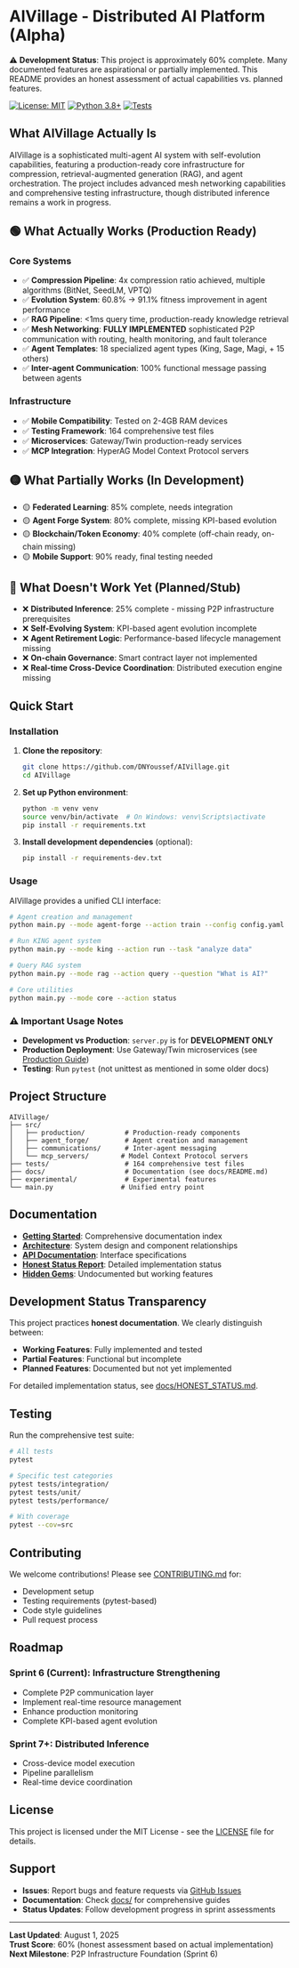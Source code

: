 # AIVillage - Distributed AI Platform (Alpha)

⚠️ **Development Status**: This project is approximately 60% complete. Many documented features are aspirational or partially implemented. This README provides an honest assessment of actual capabilities vs. planned features.

[![License: MIT](https://img.shields.io/badge/License-MIT-yellow.svg)](https://opensource.org/licenses/MIT)
[![Python 3.8+](https://img.shields.io/badge/python-3.8+-blue.svg)](https://www.python.org/downloads/)
[![Tests](https://img.shields.io/badge/tests-164%20files-green.svg)](./tests/)

## What AIVillage Actually Is

AIVillage is a sophisticated multi-agent AI system with self-evolution capabilities, featuring a production-ready core infrastructure for compression, retrieval-augmented generation (RAG), and agent orchestration. The project includes advanced mesh networking capabilities and comprehensive testing infrastructure, though distributed inference remains a work in progress.

## 🟢 What Actually Works (Production Ready)

### Core Systems
- ✅ **Compression Pipeline**: 4x compression ratio achieved, multiple algorithms (BitNet, SeedLM, VPTQ)
- ✅ **Evolution System**: 60.8% → 91.1% fitness improvement in agent performance
- ✅ **RAG Pipeline**: <1ms query time, production-ready knowledge retrieval
- ✅ **Mesh Networking**: **FULLY IMPLEMENTED** sophisticated P2P communication with routing, health monitoring, and fault tolerance
- ✅ **Agent Templates**: 18 specialized agent types (King, Sage, Magi, + 15 others)
- ✅ **Inter-agent Communication**: 100% functional message passing between agents

### Infrastructure
- ✅ **Mobile Compatibility**: Tested on 2-4GB RAM devices
- ✅ **Testing Framework**: 164 comprehensive test files
- ✅ **Microservices**: Gateway/Twin production-ready services
- ✅ **MCP Integration**: HyperAG Model Context Protocol servers

## 🟡 What Partially Works (In Development)

- 🟡 **Federated Learning**: 85% complete, needs integration
- 🟡 **Agent Forge System**: 80% complete, missing KPI-based evolution
- 🟡 **Blockchain/Token Economy**: 40% complete (off-chain ready, on-chain missing)
- 🟡 **Mobile Support**: 90% ready, final testing needed

## 🔴 What Doesn't Work Yet (Planned/Stub)

- ❌ **Distributed Inference**: 25% complete - missing P2P infrastructure prerequisites
- ❌ **Self-Evolving System**: KPI-based agent evolution incomplete
- ❌ **Agent Retirement Logic**: Performance-based lifecycle management missing
- ❌ **On-chain Governance**: Smart contract layer not implemented
- ❌ **Real-time Cross-Device Coordination**: Distributed execution engine missing

## Quick Start

### Installation

1. **Clone the repository**:
   ```bash
   git clone https://github.com/DNYoussef/AIVillage.git
   cd AIVillage
   ```

2. **Set up Python environment**:
   ```bash
   python -m venv venv
   source venv/bin/activate  # On Windows: venv\Scripts\activate
   pip install -r requirements.txt
   ```

3. **Install development dependencies** (optional):
   ```bash
   pip install -r requirements-dev.txt
   ```

### Usage

AIVillage provides a unified CLI interface:

```bash
# Agent creation and management
python main.py --mode agent-forge --action train --config config.yaml

# Run KING agent system
python main.py --mode king --action run --task "analyze data"

# Query RAG system
python main.py --mode rag --action query --question "What is AI?"

# Core utilities
python main.py --mode core --action status
```

### ⚠️ Important Usage Notes

- **Development vs Production**: `server.py` is for **DEVELOPMENT ONLY**
- **Production Deployment**: Use Gateway/Twin microservices (see [Production Guide](docs/deployment/PRODUCTION_GUIDE.md))
- **Testing**: Run `pytest` (not unittest as mentioned in some older docs)

## Project Structure

```
AIVillage/
├── src/
│   ├── production/          # Production-ready components
│   ├── agent_forge/         # Agent creation and management
│   ├── communications/      # Inter-agent messaging
│   └── mcp_servers/        # Model Context Protocol servers
├── tests/                   # 164 comprehensive test files
├── docs/                    # Documentation (see docs/README.md)
├── experimental/            # Experimental features
└── main.py                 # Unified entry point
```

## Documentation

- **[Getting Started](docs/README.md)**: Comprehensive documentation index
- **[Architecture](docs/architecture/)**: System design and component relationships
- **[API Documentation](docs/api/)**: Interface specifications
- **[Honest Status Report](docs/HONEST_STATUS.md)**: Detailed implementation status
- **[Hidden Gems](docs/hidden_gems.md)**: Undocumented but working features

## Development Status Transparency

This project practices **honest documentation**. We clearly distinguish between:

- **Working Features**: Fully implemented and tested
- **Partial Features**: Functional but incomplete
- **Planned Features**: Documented but not yet implemented

For detailed implementation status, see [docs/HONEST_STATUS.md](docs/HONEST_STATUS.md).

## Testing

Run the comprehensive test suite:

```bash
# All tests
pytest

# Specific test categories
pytest tests/integration/
pytest tests/unit/
pytest tests/performance/

# With coverage
pytest --cov=src
```

## Contributing

We welcome contributions! Please see [CONTRIBUTING.md](CONTRIBUTING.md) for:
- Development setup
- Testing requirements (pytest-based)
- Code style guidelines
- Pull request process

## Roadmap

### Sprint 6 (Current): Infrastructure Strengthening
- Complete P2P communication layer
- Implement real-time resource management
- Enhance production monitoring
- Complete KPI-based agent evolution

### Sprint 7+: Distributed Inference
- Cross-device model execution
- Pipeline parallelism
- Real-time device coordination

## License

This project is licensed under the MIT License - see the [LICENSE](LICENSE) file for details.

## Support

- **Issues**: Report bugs and feature requests via [GitHub Issues](https://github.com/DNYoussef/AIVillage/issues)
- **Documentation**: Check [docs/](docs/) for comprehensive guides
- **Status Updates**: Follow development progress in sprint assessments

---

**Last Updated**: August 1, 2025  
**Trust Score**: 60% (honest assessment based on actual implementation)  
**Next Milestone**: P2P Infrastructure Foundation (Sprint 6)